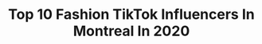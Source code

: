 ---
title: Top 10 Fashion TikTok Influencers In Montreal In 2020
description: >-
  Find top fashion TikTok influencers in Montreal in 2020. Most popular hashtags: #fyp #montreal #fashion #foryou.
platform: TikTok
hits: 36
text_top: Identify the best TikTok influencers on inBeat.
text_bottom: Our search engine holds 36 TikTok influencers like this in Montreal, Canada for you to contact.
profiles:
  - username: "myriam_7201"
    fullname: >-
      Mimi mad
    bio: >-
      🇨🇦/🇭🇹
    location: "Canada"
    followers: 4171
    engagement: 713
    commentsToLikes: 0.043985
    id: ckbkxybzzu1j80j23ns61p0x0
    verified: false
    hashtags: "#handmade, #montreal, #duo, #joueraveclavie"
  - username: "jesslivinglocal"
    fullname: >-
      Jesslivinglocal
    bio: >-
      Happy to be here, thanks for having me Cooling in MTL Canada Rickest Rick
    location: "Canada"
    followers: 3941
    engagement: 673
    commentsToLikes: 0.025809
    id: ck806wu6gmo1p0j789594k9ew
    verified: false
    hashtags: "#verymuchadequate, #foryou, #whatithought, #onlyincanada"
  - username: "vintagemal"
    fullname: >-
      mal 🧚🏽
    bio: >-
      montréal thrift | fashion | business owner of @HeatCollectors 🤎
    location: "Canada"
    followers: 5721
    engagement: 1171
    commentsToLikes: 0.040273
    id: ck9v8tdlzb3zy0j78k7tuu853
    verified: false
    hashtags: "#mtl, #thriftwithme, #fyp, #thrifthaul"
  - username: "capomini"
    fullname: >-
      zena
    bio: >-
      follow me on ig 🇱🇧🇨🇦
    location: "Canada"
    followers: 12400
    engagement: 1726
    commentsToLikes: 0.050831
    id: cka0omkvp4kcd0i78naawxhzu
    verified: false
    hashtags: "#trend, #fyp, #arab, #duet"
  - username: "flohshoppe"
    fullname: >-
      Floh Shoppe
    bio: >-
      4311 St Denis, Montreal 12 Resellers Under 1 Roof
    location: "Canada"
    followers: 11700
    engagement: 1237
    commentsToLikes: 0.036280
    id: ckc7iyc8mqnj30j23hsqxiysr
    verified: false
    hashtags: "#sustainable, #sustainablefashion, #streetwear, #mtl"
  - username: "lovefashionbyshan"
    fullname: >-
      lovefashionbyshana
    bio: >-
      Shana MTL🇨🇦📍 Persian 🇮🇷 CEO of changing outfits 👠
    location: "Canada"
    followers: 34200
    engagement: 585
    commentsToLikes: 0.048191
    id: ckai8obkd539g0i78seoxi18i
    verified: false
    hashtags: "#transformation, #montreal, #fashion101, #persian"
  - username: "butchbutch37"
    fullname: >-
      Matthieu Bouchard
    bio: >-
      Montreal 🇨🇦 |26| They say im the CEO of beerpong
    location: "Canada"
    followers: 83700
    engagement: 793
    commentsToLikes: 0.037572
    id: ck8qixmd3azvc0j78zue0jdkt
    verified: false
    hashtags: "#pourtoi, #beerpong, #fyp, #foryou"
  - username: "craig_major"
    fullname: >-
      craigmajor
    bio: >-
      Im a Fashion stylist and model based in Montreal! Enjoy life! 👖👟IG @craigmajor
    location: "Canada"
    followers: 71500
    engagement: 913
    commentsToLikes: 0.020238
    id: cka67s8pnm5nm0i78cboyvn7n
    verified: false
    hashtags: "#love, #dance, #boy, #fun"
  - username: "hjerando"
    fullname: >-
      hjerando
    bio: >-
      jerando fashion is a Canadian company based in Montreal . visit our website
    location: "Canada"
    followers: 45700
    engagement: 254
    commentsToLikes: 0.019173
    id: ck8f7uufd38ar0j78ok8o4kmu
    verified: false
    hashtags: "#invest, #money, #wealth, #cash"
  - username: "sumayasworld"
    fullname: >-
      sumayasworld
    bio: >-
      Baby welcome to the partyyyy
    location: "Canada"
    followers: 5660
    engagement: 1127
    commentsToLikes: 0.034295
    id: ck9gm833gr6qs0j781sosug3p
    verified: false
    hashtags: "#fyp, #hijabi, #greenscreenvideo, #somali"
---